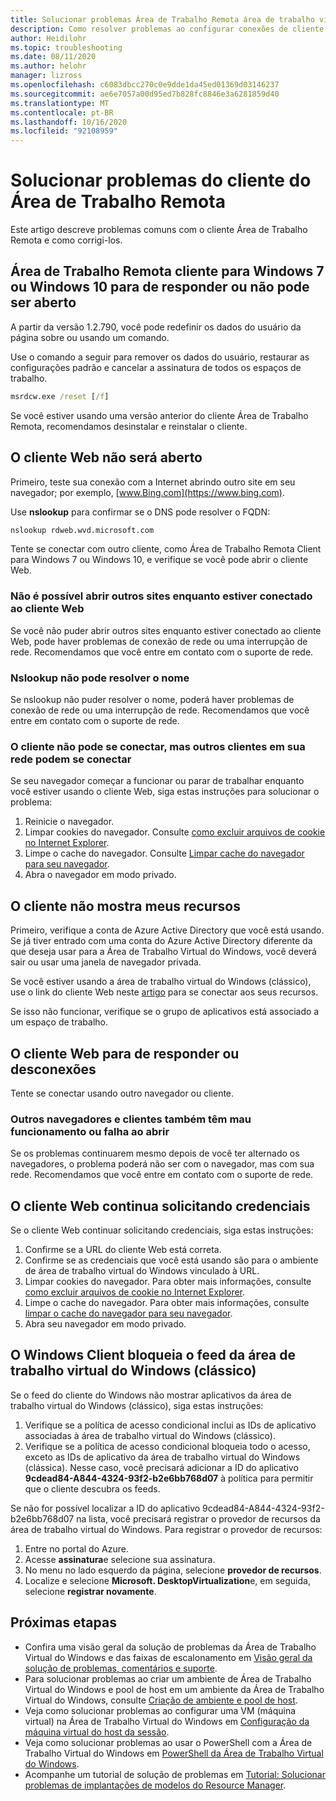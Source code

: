```yaml
---
title: Solucionar problemas Área de Trabalho Remota área de trabalho virtual do Windows cliente-Azure
description: Como resolver problemas ao configurar conexões de cliente em um ambiente de locatário da Área de Trabalho Virtual do Windows.
author: Heidilohr
ms.topic: troubleshooting
ms.date: 08/11/2020
ms.author: helohr
manager: lizross
ms.openlocfilehash: c6083dbcc270c0e9dde1da45ed01369d03146237
ms.sourcegitcommit: ae6e7057a00d95ed7b828fc8846e3a6281859d40
ms.translationtype: MT
ms.contentlocale: pt-BR
ms.lasthandoff: 10/16/2020
ms.locfileid: "92108959"
---
```

# <a name="troubleshoot-the-remote-desktop-client"></a>Solucionar problemas do cliente do Área de Trabalho Remota

Este artigo descreve problemas comuns com o cliente Área de Trabalho Remota e como corrigi-los.

## <a name="remote-desktop-client-for-windows-7-or-windows-10-stops-responding-or-cannot-be-opened"></a>Área de Trabalho Remota cliente para Windows 7 ou Windows 10 para de responder ou não pode ser aberto

A partir da versão 1.2.790, você pode redefinir os dados do usuário da página sobre ou usando um comando.

Use o comando a seguir para remover os dados do usuário, restaurar as configurações padrão e cancelar a assinatura de todos os espaços de trabalho.

```cmd
msrdcw.exe /reset [/f]
```

Se você estiver usando uma versão anterior do cliente Área de Trabalho Remota, recomendamos desinstalar e reinstalar o cliente.

## <a name="web-client-wont-open"></a>O cliente Web não será aberto

Primeiro, teste sua conexão com a Internet abrindo outro site em seu navegador; por exemplo, [www.Bing.com](https://www.bing.com).

Use **nslookup** para confirmar se o DNS pode resolver o FQDN:

```cmd
nslookup rdweb.wvd.microsoft.com
```

Tente se conectar com outro cliente, como Área de Trabalho Remota Client para Windows 7 ou Windows 10, e verifique se você pode abrir o cliente Web.

### <a name="cant-open-other-websites-while-connected-to-the-web-client"></a>Não é possível abrir outros sites enquanto estiver conectado ao cliente Web

Se você não puder abrir outros sites enquanto estiver conectado ao cliente Web, pode haver problemas de conexão de rede ou uma interrupção de rede. Recomendamos que você entre em contato com o suporte de rede.

### <a name="nslookup-cant-resolve-the-name"></a>Nslookup não pode resolver o nome

Se nslookup não puder resolver o nome, poderá haver problemas de conexão de rede ou uma interrupção de rede. Recomendamos que você entre em contato com o suporte de rede.

### <a name="your-client-cant-connect-but-other-clients-on-your-network-can-connect"></a>O cliente não pode se conectar, mas outros clientes em sua rede podem se conectar

Se seu navegador começar a funcionar ou parar de trabalhar enquanto você estiver usando o cliente Web, siga estas instruções para solucionar o problema:

1. Reinicie o navegador.
2. Limpar cookies do navegador. Consulte [como excluir arquivos de cookie no Internet Explorer](https://support.microsoft.com/help/278835/how-to-delete-cookie-files-in-internet-explorer).
3. Limpe o cache do navegador. Consulte [Limpar cache do navegador para seu navegador](https://binged.it/2RKyfdU).
4. Abra o navegador em modo privado.

## <a name="client-doesnt-show-my-resources"></a>O cliente não mostra meus recursos

Primeiro, verifique a conta de Azure Active Directory que você está usando. Se já tiver entrado com uma conta do Azure Active Directory diferente da que deseja usar para a Área de Trabalho Virtual do Windows, você deverá sair ou usar uma janela de navegador privada.

Se você estiver usando a área de trabalho virtual do Windows (clássico), use o link do cliente Web neste [artigo](./virtual-desktop-fall-2019/connect-web-2019.md) para se conectar aos seus recursos.

Se isso não funcionar, verifique se o grupo de aplicativos está associado a um espaço de trabalho.

## <a name="web-client-stops-responding-or-disconnects"></a>O cliente Web para de responder ou desconexões

Tente se conectar usando outro navegador ou cliente.

### <a name="other-browsers-and-clients-also-malfunction-or-fail-to-open"></a>Outros navegadores e clientes também têm mau funcionamento ou falha ao abrir

Se os problemas continuarem mesmo depois de você ter alternado os navegadores, o problema poderá não ser com o navegador, mas com sua rede. Recomendamos que você entre em contato com o suporte de rede.

## <a name="web-client-keeps-prompting-for-credentials"></a>O cliente Web continua solicitando credenciais

Se o cliente Web continuar solicitando credenciais, siga estas instruções:

1. Confirme se a URL do cliente Web está correta.
2. Confirme se as credenciais que você está usando são para o ambiente de área de trabalho virtual do Windows vinculado à URL.
3. Limpar cookies do navegador. Para obter mais informações, consulte [como excluir arquivos de cookie no Internet Explorer](https://support.microsoft.com/help/278835/how-to-delete-cookie-files-in-internet-explorer).
4. Limpe o cache do navegador. Para obter mais informações, consulte [limpar o cache do navegador para seu navegador](https://binged.it/2RKyfdU).
5. Abra seu navegador em modo privado.

## <a name="windows-client-blocks-windows-virtual-desktop-classic-feed"></a>O Windows Client bloqueia o feed da área de trabalho virtual do Windows (clássico)

Se o feed do cliente do Windows não mostrar aplicativos da área de trabalho virtual do Windows (clássico), siga estas instruções:

1. Verifique se a política de acesso condicional inclui as IDs de aplicativo associadas à área de trabalho virtual do Windows (clássico).
2. Verifique se a política de acesso condicional bloqueia todo o acesso, exceto as IDs de aplicativo da área de trabalho virtual do Windows (clássica). Nesse caso, você precisará adicionar a ID do aplicativo **9cdead84-A844-4324-93f2-b2e6bb768d07** à política para permitir que o cliente descubra os feeds.

Se não for possível localizar a ID do aplicativo 9cdead84-A844-4324-93f2-b2e6bb768d07 na lista, você precisará registrar o provedor de recursos da área de trabalho virtual do Windows. Para registrar o provedor de recursos:

1. Entre no portal do Azure.
2. Acesse **assinatura**e selecione sua assinatura.
3. No menu no lado esquerdo da página, selecione **provedor de recursos**.
4. Localize e selecione **Microsoft. DesktopVirtualization**e, em seguida, selecione **registrar novamente**.

## <a name="next-steps"></a>Próximas etapas

- Confira uma visão geral da solução de problemas da Área de Trabalho Virtual do Windows e das faixas de escalonamento em [Visão geral da solução de problemas, comentários e suporte](troubleshoot-set-up-overview.md).
- Para solucionar problemas ao criar um ambiente de Área de Trabalho Virtual do Windows e pool de host em um ambiente da Área de Trabalho Virtual do Windows, consulte [Criação de ambiente e pool de host](troubleshoot-set-up-issues.md).
- Veja como solucionar problemas ao configurar uma VM (máquina virtual) na Área de Trabalho Virtual do Windows em [Configuração da máquina virtual do host da sessão](troubleshoot-vm-configuration.md).
- Veja como solucionar problemas ao usar o PowerShell com a Área de Trabalho Virtual do Windows em [PowerShell da Área de Trabalho Virtual do Windows](troubleshoot-powershell.md).
- Acompanhe um tutorial de solução de problemas em [Tutorial: Solucionar problemas de implantações de modelos do Resource Manager](../azure-resource-manager/templates/template-tutorial-troubleshoot.md).
